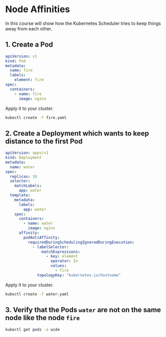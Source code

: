 # Node Affinities

In this course will show how the Kubernetes Scheduler tries to keep things away from each other.

## 1. Create a Pod

```yaml
apiVersion: v1
kind: Pod
metadata:
  name: fire
  labels:
    element: fire
spec:
  containers:
    - name: fire
      image: nginx
```

Apply it to your cluster.

```bash
kubectl create -f fire.yaml
```

## 2. Create a Deployment which wants to keep distance to the first Pod

```yaml
apiVersion: apps/v1
kind: Deployment
metadata:
  name: water
spec:
  replicas: 10
  selector:
    matchLabels:
      app: water
  template:
    metadata:
      labels:
        app: water
    spec:
      containers:
        - name: water
          image: nginx
      affinity:
        podAntiAffinity:
          requiredDuringSchedulingIgnoredDuringExecution:
            - labelSelector:
                matchExpressions:
                  - key: element
                    operator: In
                    values:
                      - fire
              topologyKey: "kubernetes.io/hostname"  
```

Apply it to your cluster.

```bash
kubectl create -f water.yaml
```

## 3. Verify that the Pods `water` are not on the same node like the node `fire`

```bash
kubectl get pods -o wide
```
